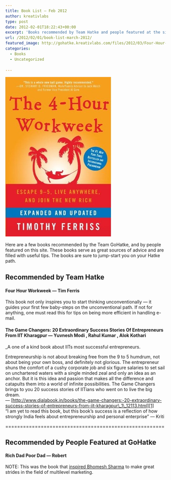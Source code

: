```yaml
---
title: Book List — Feb 2012
author: kreativlabs
type: post
date: 2012-02-01T18:22:43+00:00
excerpt: 'Books recommended by Team Hatke and people featured at the site. This month: "4 Hour Workweek", "The Game Changers", and "Rich Dad Poor Dad"'
url: /2012/02/01/book-list-march-2012/
featured_image: http://gohatke.kreativlabs.com/files/2012/03/Four-Hour-Work-Week-Expanded-and-Updated1-e1331751077574.jpg
categories:
  - Books
  - Uncategorized

---
```

![Four-Hour-Work-Week](https://raw.githubusercontent.com/kritisen/gohatke/main/content/images/2012/03/Four-Hour-Work-Week-Expanded-and-Updated1.jpg)

Here are a few books recommended by the Team GoHatke, and by people featured on this site. These books serve as great sources of advice and are filled with useful tips. The books are sure to jump-start you on your Hatke path.

## Recommended by Team Hatke</a></p> 

#### Four Hour Workweek &#8212; Tim Ferris

  
This book not only inspires you to start thinking unconventionally &#8212; it guides your first few baby-steps on the unconventional path. If not for anything, one must read this for tips on being more efficient in handling e-mail. 

#### The Game Changers: 20 Extraordinary Success Stories Of Entrepreneurs From IIT Kharagpur &#8212; Yuvnesh Modi , Rahul Kumar , Alok Kothari

_A one of a kind book about IITs most successful entrepreneurs.</p> 

Entrepreneurship is not about breaking free from the 9 to 5 humdrum, not about being your own boss, and definitely not glorious. The entrepreneur shuns the comfort of a cushy corporate job and six figure salaries to set sail on unchartered waters with a single minded zeal and only an idea as an anchor. But it is this idea and passion that makes all the difference and catapults them into a world of infinite possibilities. The Game Changers brings to you 20 success stories of IITians who went on to live the big dream.</em>  
&#8212; [http://www.dialabook.in/books/the-game-changers:-20-extraordinary-success-stories-of-entrepreneurs-from-iit-kharagpur\_1\_12113.html][1]  
&#8220;I am yet to read this book, but this book&#8217;s success is a reflection of how strongly India feels about entrepreneurship and personal enterprise&#8221; &#8212; Kriti

======================================================

## Recommended by People Featured at GoHatke

#### Rich Dad Poor Dad &#8212; Robert 

  
NOTE: This was the book that [inspired Bhomesh Sharma][2] to make great strides in the field of multilevel marketing.

 [1]: http://www.dialabook.in/books/the-game-changers:-20-extraordinary-success-stories-of-entrepreneurs-from-iit-kharagpur_1_12113.html
 [2]: http://gohatke.kreativlabs.com/2011/07/23/6-lacs-debt-to-debt-free-in-6/ "Going from 6 lacs in Debt to Debt-free in 6 years (to Financially Free)"
